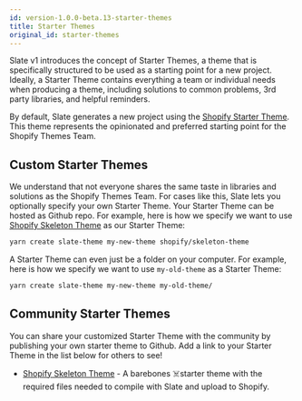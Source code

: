 ```yaml
---
id: version-1.0.0-beta.13-starter-themes
title: Starter Themes
original_id: starter-themes
---
```


Slate v1 introduces the concept of Starter Themes, a theme that is specifically structured to be used as a starting point for a new project. Ideally, a Starter Theme contains everything a team or individual needs when producing a theme, including solutions to common problems, 3rd party libraries, and helpful reminders.

By default, Slate generates a new project using the [Shopify Starter Theme](https://github.com/Shopify/starter-theme). This theme represents the opinionated and preferred starting point for the Shopify Themes Team.

## Custom Starter Themes

We understand that not everyone shares the same taste in libraries and solutions as the Shopify Themes Team. For cases like this, Slate lets you optionally specify your own Starter Theme. Your Starter Theme can be hosted as Github repo. For example, here is how we specify we want to use [Shopify Skeleton Theme](https://github.com/shopify/skeleton-theme) as our Starter Theme:

```bash
yarn create slate-theme my-new-theme shopify/skeleton-theme
```

A Starter Theme can even just be a folder on your computer. For example, here is how we specify we want to use `my-old-theme` as a Starter Theme:

```bash
yarn create slate-theme my-new-theme my-old-theme/
```

## Community Starter Themes

You can share your customized Starter Theme with the community by publishing your own starter theme to Github. Add a link to your Starter Theme in the list below for others to see!

- [Shopify Skeleton Theme](https://github.com/shopify/skeleton-theme) - A barebones ☠️starter theme with the required files needed to compile with Slate and upload to Shopify.
